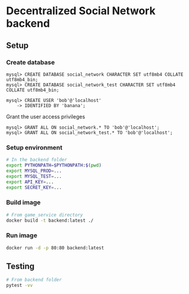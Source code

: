 # Decentralized Social Network backend

## Setup

### Create database

```
mysql> CREATE DATABASE social_network CHARACTER SET utf8mb4 COLLATE utf8mb4_bin;
mysql> CREATE DATABASE social_network_test CHARACTER SET utf8mb4 COLLATE utf8mb4_bin;
```


```
mysql> CREATE USER 'bob'@'localhost'
    -> IDENTIFIED BY 'banana';
```

Grant the user access privileges

```
mysql> GRANT ALL ON social_network.* TO 'bob'@'localhost';
mysql> GRANT ALL ON social_network_test.* TO 'bob'@'localhost';
```

### Setup environment

```bash
# In the backend folder
export PYTHONPATH=$PYTHONPATH:$(pwd)
export MYSQL_PROD=...
export MYSQL_TEST=...
export API_KEY=...
export SECRET_KEY=...
```

### Build image
```bash
# From game_service directory
docker build -t backend:latest ./
```

### Run image
```bash
docker run -d -p 80:80 backend:latest
```


## Testing

```bash
# From backend folder
pytest -vv
```

